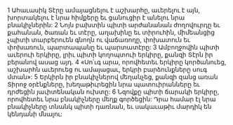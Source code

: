 1 Ահաւասիկ Տէրը ամայացնելու է աշխարհը,
աւերելու է այն,
խորտակելու է նրա հիմքերը
եւ ցանուցիր է անելու նրա բնակիչներին:
2 Նոյն բախտին պիտի արժանանան ժողովուրդը եւ քահանան,
ծառան եւ տէրը,
աղախինը եւ տիրուհին,
միմեանցից չպիտի տարբերուեն գնողն ու վաճառողը,
փոխատուն եւ փոխառուն,
պարտապանը եւ պարտատէրը:
3 Ամբողջովին պիտի աւերուի երկիրը,
լրիւ պիտի կողոպտուի երկիրը,
քանզի Տէրն իր բերանով ասաց այդ.
4 «Սո՛ւգ արա, որովհետեւ երկիրը կործանուեց,
աշխարհն աւերուեց ու ամայացաւ,
երկրի բարձունքները սուգ մտան»:
5 Երկիրն իր բնակիչներով մեղանչեց,
քանզի զանց առան Տիրոջ օրէնքները,
խեղաթիւրեցին նրա պատուիրանները
եւ դրժեցին յաւիտենական ուխտը:
6 Նզովքը պիտի ճարակի երկիրը,
որովհետեւ նրա բնակիչները մեղք գործեցին:
Դրա համար էլ նրա բնակիչները տնանկ պիտի դառնան,
եւ սակաւաթիւ մարդիկ են կենդանի մնալու:

